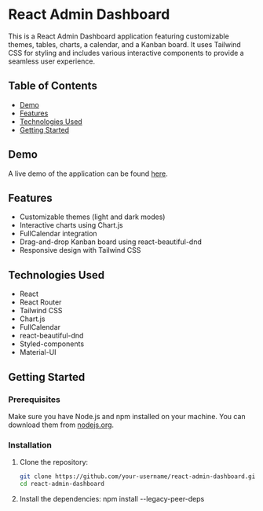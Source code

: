 # React Admin Dashboard

This is a React Admin Dashboard application featuring customizable themes, tables, charts, a calendar, and a Kanban board. It uses Tailwind CSS for styling and includes various interactive components to provide a seamless user experience.

## Table of Contents

- [Demo](#demo)
- [Features](#features)
- [Technologies Used](#technologies-used)
- [Getting Started](#getting-started)

## Demo

A live demo of the application can be found [here](#).

## Features

- Customizable themes (light and dark modes)
- Interactive charts using Chart.js
- FullCalendar integration
- Drag-and-drop Kanban board using react-beautiful-dnd
- Responsive design with Tailwind CSS

## Technologies Used

- React
- React Router
- Tailwind CSS
- Chart.js
- FullCalendar
- react-beautiful-dnd
- Styled-components
- Material-UI

## Getting Started

### Prerequisites

Make sure you have Node.js and npm installed on your machine. You can download them from [nodejs.org](https://nodejs.org/).

### Installation

1. Clone the repository:

   ```sh
   git clone https://github.com/your-username/react-admin-dashboard.git
   cd react-admin-dashboard

   ```

2. Install the dependencies:
   npm install --legacy-peer-deps
